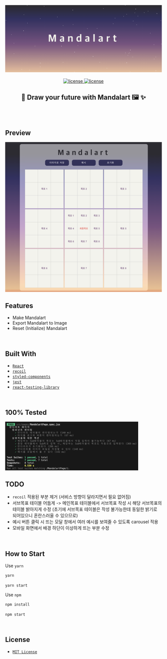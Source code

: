 <div align='center'>

  <img src='./public/logo.png' alt='logo' />
  <br /><br />
 
 <a href=''>
  <img src='https://img.shields.io/badge/license-MIT-red' alt='license' />
  <img src='https://img.shields.io/badge/version-1.0.0-yellow' alt='license' />
  
 </a>
  <h2> 🎨 Draw your future with Mandalart 🖼️ ✨ </h2>
  <br /><br />
</div>

## Preview
<img src='./public/README/preview_02.png' alt='preview' />

<br />

## Features

- Make Mandalart
- Export Mandalart to Image
- Reset (Initialize) Mandalart 

<br />

## Built With

- [`React`](https://reactjs.org/)
- [`recoil`](https://jestjs.io/)
- [`styled-components`](https://styled-components.com/)
- [`jest`](https://jestjs.io/)
- [`react-testing-library`](https://testing-library.com/)

<br />

## 100% Tested
<img src='./public/README/test.png' alt='preview' width='85%' />

<br />

## TODO

- `recoil` 적용된 부분 제거 (서비스 방향이 달라지면서 필요 없어짐)
- 서브목표 테이블 어둡게 -> 메인목표 테이블에서 서브목표 작성 시 해당 서브목표의 테이블 밝아지게 수정 
(초기에 서브목표 테이블은 작성 불가능한데 동일한 밝기로 되어있으니 혼란스러울 수 있으므로)
- 예시 버튼 클릭 시 뜨는 모달 창에서 여러 예시를 보여줄 수 있도록 carousel 적용 
- 모바일 화면에서 배경 하단이 이상하게 뜨는 부분 수정 

<br />

## How to Start 
Use `yarn`
```
yarn 

yarn start
```
Use `npm`
```
npm install

npm start
```

<br />

## License

- [`MIT License`]('./LICENSE')